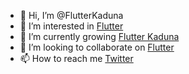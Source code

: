 - 👋 Hi, I’m @FlutterKaduna
- 👀 I’m interested in [Flutter](https://flutter.dev/)
- 🌱 I’m currently growing [Flutter Kaduna](https://twitter.com/FlutterKaduna_)
- 💞️ I’m looking to collaborate on [Flutter](https://flutter.dev/)
- 📫 How to reach me [Twitter](https://twitter.com/FlutterKaduna_)

<!---
FlutterKaduna/FlutterKaduna is a ✨ special ✨ repository because its `README.md` (this file) appears on your GitHub profile.
You can click the Preview link to take a look at your changes.
--->
